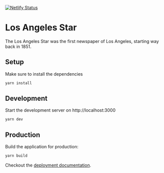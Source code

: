 [![Netlify Status](https://api.netlify.com/api/v1/badges/c6a2bba0-630f-4971-b642-2dc12167ef41/deploy-status)](https://app.netlify.com/sites/losangelesstar/deploys)
# Los Angeles Star

The Los Angeles Star was the first newspaper of Los Angeles, starting way back in 1851.

## Setup

Make sure to install the dependencies

```bash
yarn install
```

## Development

Start the development server on http://localhost:3000

```bash
yarn dev
```

## Production

Build the application for production:

```bash
yarn build
```

Checkout the [deployment documentation](https://v3.nuxtjs.org/docs/deployment).
